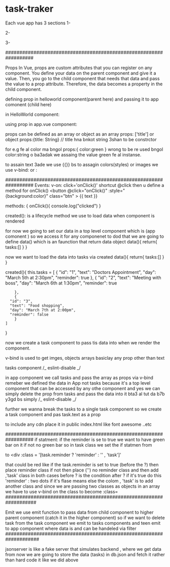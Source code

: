 # task-traker

Each vue app has 3 sections
1- <template>Output to html (id = #app)

</template>

2- <script>
java script logic of the page
when you want to imuse a component you import it here and export it in the comonenet object
eg:
import HelloWorld from './components/HelloWorld.vue'

export default {
name: 'App',
components: { //components object
HelloWorld
}
}
</script>

3- <style>
page styling - <style scoped> scoped means style only applied to this componented
</style>

##################################################################

Props
In Vue, props are custom attributes that you can register on any component.
You define your data on the parent component and give it a value. Then, you go to the child component
that needs that data and pass the value to a prop attribute.
Therefore, the data becomes a property in the child component.

defining prop in helloworld component(parent here) and passing it to app comonent (child here)

in HelloWorld component:

 <script>
export default {
  name: 'HelloWorld',
  props: {
    msg: String
  }
}
</script>

using prop in app.vue component:

<HelloWorld msg="Welcome to Your Vue.js App"/>

props can be defined as an array or object
as an array props: ['title']
or object props:{title: String} // title hna bnkot string 3shan to be constrctor

for e.g fe al color ma bngol props:{ color:green } wrong to be re used bngol color:string o ba3adak we assaing the value green fe al instanse.

to assain text 3ade we use {{}} bs to assagin colors(styles) or images we use v-bind: or :

##################################################################
Events:
v-on: click='onClick()' shortcut @click then u define a method for onClick()
<button @click="onClick()" :style="{background:color}" class="btn" > {{ text }}</button>

methods: {
onClick(){
console.log("clicked")
}

created(): is a lifecycle method we use to load data when component is rendered

for now we going to set our data in a top level component which is (app comonent ) so we access it for any componenet
to dod that we are going to define data() which is an faunction that return data object
data(){
return{
tasks:[]
}
}

now we want to load the data into tasks via created
data(){
return{
tasks:[]
}
}

created(){
this.tasks = [
{
"id": "1",
"text": "Doctors Appointment",
"day": "March 5th at 2:30pm",
"reminder": true
},
{
"id": "2",
"text": "Meeting with boss",
"day": "March 6th at 1:30pm",
"reminder": true

        },
        {
      "id": "3",
      "text": "Food shopping",
      "day": "March 7th at 2:00pm",
      "reminder": false
        }
    ]

}

now we create a task component to pass tis data into when we render the component.

v-bind is used to get imges, objects arrays basiclay any prop other than text

tasks component
/_ eslint-disable _/
<template>

<div  :key="task.id" v-for="task in tasks" >
<h3>{{ task.text }}</h3>
</div>
</template>

<script>
export default {
  // eslint-disable-next-line
  name: 'Tasks',
  props: {
    tasks: Array
  },


}
</script>

<!-- Add "scoped" attribute to limit CSS to this component only -->
<style scoped>

</style>

in app component we call tasks and pass the array as props via v-bind
<Tasks :tasks="tasks" />
remeber we defined the data in App not tasks because it's a top level component that can be accessed by any othe component
and yes we can simply delete the prop from tasks and pass the data into it bta3 al tut da b7b y3gd bs
simply
/_ eslint-disable _/
<template>

<div  :key="task.id" v-for="task in tasks" >
<h3>{{ task.text }}</h3>
</div>
</template>

<script>
export default {
  // eslint-disable-next-line
  name: 'Tasks',

  data(){
  return{
    tasks:[]
  }
},

  created(){

      this.tasks =[
     {
    "id": "1",
    "text": "Doctors Appointment",
    "day": "March 5th at 2:30pm",
    "reminder": true
    },
    {
    "id": "2",
    "text": "Meeting with boss",
    "day": "March 6th at 1:30pm",
    "reminder": true
    },
    {
   "id": "3",
   "text": "Food shopping",
   "day": "March 7th at 2:00pm",
   "reminder": false
        }

      ]
  }

}
</script>

<!-- Add "scoped" attribute to limit CSS to this component only -->
<style scoped>

</style>

further we wanna break the tasks to a single task component
so we create a task component and pas task.text as a prop

to include any cdn place it in public index.html like font awesome ..etc

##################################################################
if statment:
if the reminder is se to true we want to have green bar on it if not no green bar
so in task class we set the if statmen
from <div class= 'task'>
to <div :class = '[task.reminder ? 'reminder' : '' , 'task']'

that could be red like if the task.reminder is set to true (before the ?) then place reminder class if not then place ('') no reminder class and then add ,'task' class in both cases
before ? is the condition
after ? if it's true do this 'reminder'
: two dots if it's flase means else
the colom , 'task' is to add another class
and since we are passing two classes as objects in an array we have to use v-bind on the class to become :class=
###################################################################

Emit
we use emit function to pass data from child component to higher parent component (catch it in the higher component)
so if we want to delete task from the task component we emit to tasks components and teen emit to app component where data is and can be handeled via filter
####################################################################

jsonserver is like a fake server that simulates backend , where we get data from
now we are going to store the data (tasks) in db.json and fetch it rather than hard code it like we did above
